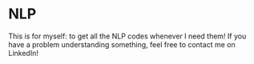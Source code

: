 # NLP
This is for myself: to get all the NLP codes whenever I need them! If you have a problem understanding something, feel free to contact me on LinkedIn!
